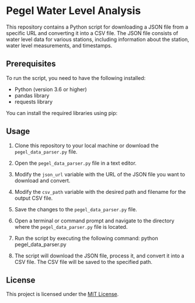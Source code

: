 
# Pegel Water Level Analysis

This repository contains a Python script for downloading a JSON file from a specific URL and converting it into a CSV file. The JSON file consists of water level data for various stations, including information about the station, water level measurements, and timestamps.

## Prerequisites

To run the script, you need to have the following installed:

- Python (version 3.6 or higher)
- pandas library
- requests library

You can install the required libraries using pip: 


## Usage

1. Clone this repository to your local machine or download the `pegel_data_parser.py` file.

2. Open the `pegel_data_parser.py` file in a text editor.

3. Modify the `json_url` variable with the URL of the JSON file you want to download and convert.

4. Modify the `csv_path` variable with the desired path and filename for the output CSV file.

5. Save the changes to the `pegel_data_parser.py` file.

6. Open a terminal or command prompt and navigate to the directory where the `pegel_data_parser.py` file is located.

7. Run the script by executing the following command: python pegel_data_parser.py

8. The script will download the JSON file, process it, and convert it into a CSV file. The CSV file will be saved to the specified path.

## License

This project is licensed under the [MIT License](LICENSE).





